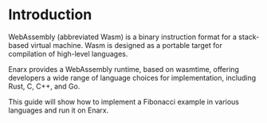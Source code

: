 # Introduction

WebAssembly (abbreviated Wasm) is a binary instruction format for a stack-based virtual machine. Wasm is designed as a portable target for compilation of high-level languages.

Enarx provides a WebAssembly runtime, based on wasmtime, offering developers a wide range of language choices for implementation, including Rust, C, C++, and Go.

This guide will show how to implement a Fibonacci example in various languages and run it on Enarx.